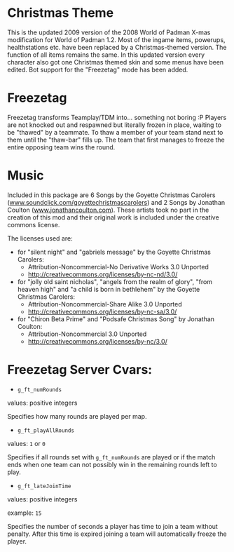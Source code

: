 # Christmas Theme

This is the updated 2009 version of the 2008 World of Padman X-mas modification for World
of Padman 1.2. Most of the ingame items, powerups, healthstations etc. have been replaced
by a Christmas-themed version. The function of all items remains the same.
In this updated version every character also got one Christmas themed skin and some menus
have been edited. Bot support for the "Freezetag" mode has been added.

# Freezetag

Freezetag transforms Teamplay/TDM into... something not boring :P Players are not knocked
out and respawned but literally frozen in place, waiting to be "thawed" by a teammate.
To thaw a member of your team stand next to them until the "thaw-bar" fills up.
The team that first manages to freeze the entire opposing team wins the round.

# Music

Included in this package are 6 Songs by the Goyette Christmas Carolers
(www.soundclick.com/goyettechristmascarolers) and 2 Songs by Jonathan Coulton
(www.jonathancoulton.com). These artists took no part in the creation of this mod and their
original work is included under the creative commons license.

The licenses used are:

* for "silent night" and "gabriels message" by the Goyette Christmas Carolers:
  * Attribution-Noncommercial-No Derivative Works 3.0 Unported
  * http://creativecommons.org/licenses/by-nc-nd/3.0/
* for "jolly old saint nicholas", "angels from the realm of glory", "from heaven high" and "a child is born in bethlehem" by the Goyette Christmas Carolers:
  * Attribution-Noncommercial-Share Alike 3.0 Unported
  * http://creativecommons.org/licenses/by-nc-sa/3.0/
* for "Chiron Beta Prime" and "Podsafe Christmas Song" by Jonathan Coulton:
  * Attribution-Noncommercial 3.0 Unported
  * http://creativecommons.org/licenses/by-nc/3.0/

# Freezetag Server Cvars:

* `g_ft_numRounds`

values: positive integers

Specifies how many rounds are played per map.

* `g_ft_playAllRounds`

values: `1` or `0`

Specifies if all rounds set with `g_ft_numRounds` are played or if the match ends when one team
can not possibly win in the remaining rounds left to play.

* `g_ft_lateJoinTime`

values: positive integers

example: `15`

Specifies the number of seconds a player has time to join a team without penalty. After this time
is expired joining a team will automatically freeze the player.
